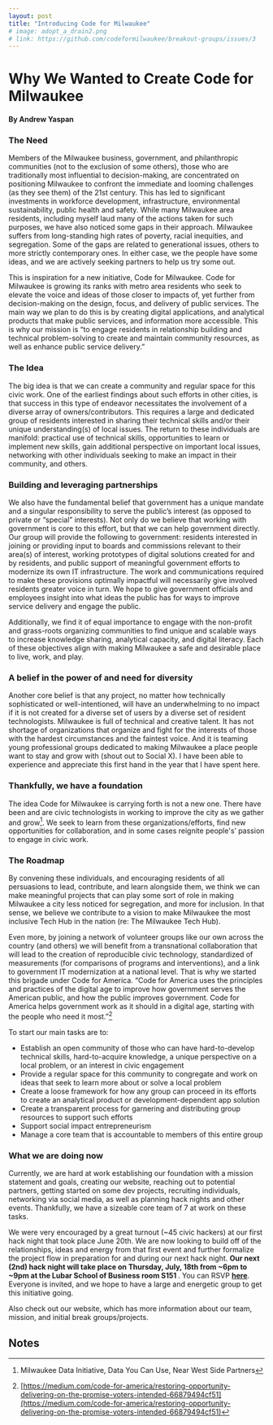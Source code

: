 ```yaml
---
layout: post
title: "Introducing Code for Milwaukee"
# image: adopt_a_drain2.png
# link: https://github.com/codeformilwaukee/breakout-groups/issues/3
---
```


<h1>Why We Wanted to Create Code for Milwaukee</h1>

<h4>By Andrew Yaspan</h4>

<h3>The Need</h3>

Members of the Milwaukee business, government, and philanthropic communities (not to the exclusion of some others), those who are traditionally most influential to decision-making, are concentrated on positioning Milwaukee to confront the immediate and looming challenges (as they see them) of the 21st century.  This has led to significant investments in workforce development, infrastructure, environmental sustainability, public health and safety.  While many Milwaukee area residents, including myself laud many of the actions taken for such purposes, we have also noticed some gaps in their approach.  Milwaukee suffers from long-standing high rates of poverty, racial inequities, and segregation.  Some of the gaps are related to generational issues, others to more strictly contemporary ones.  In either case, we the people have some ideas, and we are actively seeking partners to help us try some out. 

This is inspiration for a new initiative, Code for Milwaukee.  Code for Milwaukee is growing its ranks with metro area residents who seek to elevate the voice and ideas of those closer to impacts of, yet further from decision-making on the design, focus, and delivery of public services.  The main way we plan to do this is by creating digital applications, and analytical products that make public services, and information more accessible.  This is why our mission is “to engage residents in relationship building and technical problem-solving to create and maintain community resources, as well as enhance public service delivery.”

<h3>The Idea</h3>

The big idea is that we can create a community and regular space for this civic work. One of the earliest findings about such efforts in other cities, is that success in this type of endeavor necessitates the involvement of a diverse array of owners/contributors.  This requires a large and dedicated group of residents interested in sharing their technical skills and/or their unique understanding(s) of local issues. The return to these individuals are manifold: practical use of technical skills, opportunities to learn or implement new skills, gain additional perspective on important local issues, networking with other individuals seeking to make an impact in their community, and others.

<h3>Building and leveraging partnerships</h3>

We also have the fundamental belief that government has a unique mandate and a singular responsibility to serve the public’s interest (as opposed to private or “special” interests).  Not only do we believe that working with government is core to this effort, but that we can help government directly.  Our group will provide the following to government: residents interested in joining or providing input to boards and commissions relevant to their area(s) of interest, working prototypes of digital solutions created for and by residents, and public support of meaningful government efforts to modernize its own IT infrastructure. The work and communications required to make these provisions optimally impactful will necessarily give involved residents greater voice in turn. We hope to give government officials and employees insight into what ideas the public has for ways to improve service delivery and engage the public.

Additionally, we find it of equal importance to engage with the non-profit and grass-roots organizing communities to find unique and scalable ways to increase knowledge sharing, analytical capacity, and digital literacy. Each of these objectives align with making Milwaukee a safe and desirable place to live, work, and play.

<h3>A belief in the power of and need for diversity</h3>

Another core belief is that any project, no matter how technically sophisticated or well-intentioned, will have an underwhelming to no impact if it is not created for a diverse set of users by a diverse set of resident technologists.   Milwaukee is full of technical and creative talent.  It has not shortage of organizations that organize and fight for the interests of those with the hardest circumstances and the faintest voice. And it is teaming young professional groups dedicated to making Milwaukee a place people want to stay and grow with (shout out to Social X).  I have been able to experience and appreciate this first hand in the year that I have spent here.

<h3>Thankfully, we have a foundation</h3>

The idea Code for Milwaukee is carrying forth is not a new one.  There have been and are civic technologists in working to improve the city as we gather and grow[^1].  We seek to learn from these organizations/efforts, find new opportunities for collaboration, and in some cases reignite people's’ passion to engage in civic work.

<h3>The Roadmap</h3>

By convening these individuals, and encouraging residents of all persuasions to lead, contribute, and learn alongside them, we think we can make meaningful projects that can play some sort of role in making Milwaukee a city less noticed for segregation, and more for inclusion.  In that sense, we believe we contribute to a vision to make Milwaukee the most inclusive Tech Hub in the nation (re: The Milwaukee Tech Hub). 

Even more, by joining a network of volunteer groups like our own across the country (and others) we will benefit from a transnational collaboration that will lead to the creation of reproducible civic technology, standardized of measurements (for comparisons of programs and interventions), and a link to government IT modernization at a national level.  That is why we started this brigade under Code for America. “Code for America uses the principles and practices of the digital age to improve how government serves the American public, and how the public improves government. Code for America helps government work as it should in a digital age, starting with the people who need it most.”[^2]

To start our main tasks are to:



*   Establish an open community of those who can have hard-to-develop technical skills, hard-to-acquire knowledge, a unique perspective on a local problem, or an interest in civic engagement
*   Provide a regular space for this community to congregate and work on ideas that seek to learn more about or solve a local problem
*   Create a loose framework for how any group can proceed in its efforts to create an analytical product or development-dependent app solution
*   Create a transparent process for garnering and distributing group resources to support such efforts
*   Support social impact entrepreneurism
*   Manage a core team that is accountable to members of this entire group

<h3>What we are doing now</h3>

Currently, we are hard at work establishing our foundation with a mission statement and goals, creating our website, reaching out to potential partners, getting started on some dev projects, recruiting individuals, networking via social media, as well as planning hack nights and other events.  Thankfully, we have a sizeable core team of 7 at work on these tasks.  

We were very encouraged by a great turnout (~45 civic hackers) at our first hack night that took place June 20th.  We are now looking to build off of the relationships, ideas and energy from that first event and further formalize the project flow in preparation for and during our next hack night. <strong>Our next (2nd) hack night will take place on Thursday, July, 18th from ~6pm to ~9pm at the Lubar School of Business room S151 </strong>.  You can RSVP <strong><a href="https://www.meetup.com/Code-for-Milwaukee/">here</a></strong>.  Everyone is invited, and we hope to have a large and energetic group to get this initiative going.  

Also check out our website, which has more information about our team, mission, and initial break groups/projects.


<!-- Footnotes themselves at the bottom. -->
## Notes

[^1]:
     Milwaukee Data Initiative, Data You Can Use, Near West Side Partners

[^2]:
     [https://medium.com/code-for-america/restoring-opportunity-delivering-on-the-promise-voters-intended-66879494cf51](https://medium.com/code-for-america/restoring-opportunity-delivering-on-the-promise-voters-intended-66879494cf51)
